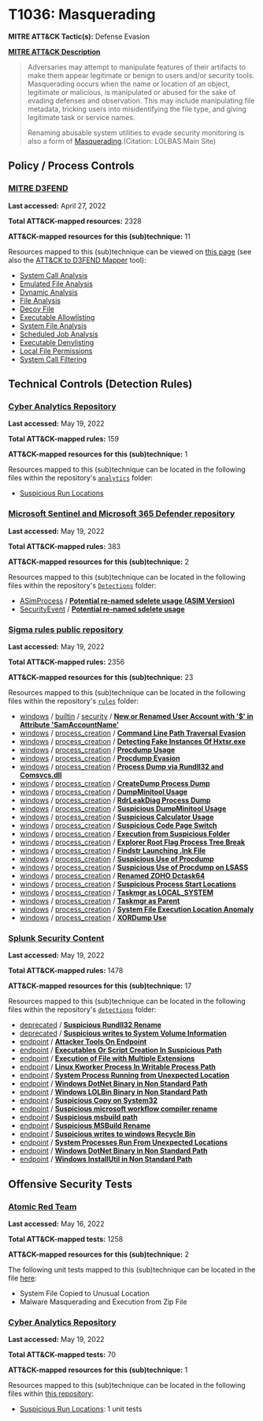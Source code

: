 # T1036: Masquerading
**MITRE ATT&CK Tactic(s):** Defense Evasion

**[MITRE ATT&CK Description](https://attack.mitre.org/techniques/T1036)**
<blockquote>Adversaries may attempt to manipulate features of their artifacts to make them appear legitimate or benign to users and/or security tools. Masquerading occurs when the name or location of an object, legitimate or malicious, is manipulated or abused for the sake of evading defenses and observation. This may include manipulating file metadata, tricking users into misidentifying the file type, and giving legitimate task or service names.

Renaming abusable system utilities to evade security monitoring is also a form of [Masquerading](https://attack.mitre.org/techniques/T1036).(Citation: LOLBAS Main Site)</blockquote>

## Policy / Process Controls
### [MITRE D3FEND](https://d3fend.mitre.org/)
**Last accessed:** April 27, 2022

**Total ATT&CK-mapped resources:** 2328

**ATT&CK-mapped resources for this (sub)technique:** 11

Resources mapped to this (sub)technique can be viewed on [this page](https://d3fend.mitre.org/) (see also the [ATT&CK to D3FEND Mapper](https://d3fend.mitre.org/tools/attack-mapper) tool):

* [System Call Analysis](https://d3fend.mitre.org/techniques/d3f:SystemCallAnalysis)
* [Emulated File Analysis](https://d3fend.mitre.org/techniques/d3f:EmulatedFileAnalysis)
* [Dynamic Analysis](https://d3fend.mitre.org/techniques/d3f:DynamicAnalysis)
* [File Analysis](https://d3fend.mitre.org/techniques/d3f:FileAnalysis)
* [Decoy File](https://d3fend.mitre.org/techniques/d3f:DecoyFile)
* [Executable Allowlisting](https://d3fend.mitre.org/techniques/d3f:ExecutableAllowlisting)
* [System File Analysis](https://d3fend.mitre.org/techniques/d3f:SystemFileAnalysis)
* [Scheduled Job Analysis](https://d3fend.mitre.org/techniques/d3f:ScheduledJobAnalysis)
* [Executable Denylisting](https://d3fend.mitre.org/techniques/d3f:ExecutableDenylisting)
* [Local File Permissions](https://d3fend.mitre.org/techniques/d3f:LocalFilePermissions)
* [System Call Filtering](https://d3fend.mitre.org/techniques/d3f:SystemCallFiltering)

## Technical Controls (Detection Rules)
### [Cyber Analytics Repository](https://car.mitre.org)
**Last accessed:** May 19, 2022

**Total ATT&CK-mapped rules:** 159

**ATT&CK-mapped resources for this (sub)technique:** 1

Resources mapped to this (sub)technique can be located in the following files within the repository's <code>[analytics](https://github.com/mitre-attack/car/blob/master/analytics)</code> folder:

* [Suspicious Run Locations](https://github.com/mitre-attack/car/tree/master/analytics/CAR-2013-05-002.yaml)

### [Microsoft Sentinel and Microsoft 365 Defender repository](https://github.com/Azure/Azure-Sentinel)
**Last accessed:** May 19, 2022

**Total ATT&CK-mapped rules:** 383

**ATT&CK-mapped resources for this (sub)technique:** 2

Resources mapped to this (sub)technique can be located in the following files within the repository's <code>[Detections](https://github.com/Azure/Azure-Sentinel/tree/master/Detections)</code> folder:

* [ASimProcess](https://github.com/Azure/Azure-Sentinel/tree/master/Detections/ASimProcess/) / **[Potential re-named sdelete usage (ASIM Version)](https://github.com/Azure/Azure-Sentinel/blob/master/Detections/ASimProcess/Potentialre-namedsdeleteusage(ASIMVersion).yaml)**
* [SecurityEvent](https://github.com/Azure/Azure-Sentinel/tree/master/Detections/SecurityEvent/) / **[Potential re-named sdelete usage](https://github.com/Azure/Azure-Sentinel/blob/master/Detections/SecurityEvent/Potentialre-namedsdeleteusage.yaml)**

### [Sigma rules public repository](https://github.com/SigmaHQ/sigma)
**Last accessed:** May 19, 2022

**Total ATT&CK-mapped rules:** 2356

**ATT&CK-mapped resources for this (sub)technique:** 23

Resources mapped to this (sub)technique can be located in the following files within the repository's <code>[rules](https://github.com/SigmaHQ/sigma/tree/master/rules)</code> folder:

* [windows](https://github.com/SigmaHQ/sigma/tree/master/rules/windows/) / [builtin](https://github.com/SigmaHQ/sigma/tree/master/rules/windows/builtin/) / [security](https://github.com/SigmaHQ/sigma/tree/master/rules/windows/builtin/security/) / **[New or Renamed User Account with '$' in Attribute 'SamAccountName'](https://github.com/SigmaHQ/sigma/blob/master/rules/windows/builtin/security/win_new_or_renamed_user_account_with_dollar_sign.yml)**
* [windows](https://github.com/SigmaHQ/sigma/tree/master/rules/windows/) / [process_creation](https://github.com/SigmaHQ/sigma/tree/master/rules/windows/process_creation/) / **[Command Line Path Traversal Evasion](https://github.com/SigmaHQ/sigma/blob/master/rules/windows/process_creation/proc_creation_win_commandline_path_traversal_evasion.yml)**
* [windows](https://github.com/SigmaHQ/sigma/tree/master/rules/windows/) / [process_creation](https://github.com/SigmaHQ/sigma/tree/master/rules/windows/process_creation/) / **[Detecting Fake Instances Of Hxtsr.exe](https://github.com/SigmaHQ/sigma/blob/master/rules/windows/process_creation/proc_creation_win_detecting_fake_instances_of_hxtsr.yml)**
* [windows](https://github.com/SigmaHQ/sigma/tree/master/rules/windows/) / [process_creation](https://github.com/SigmaHQ/sigma/tree/master/rules/windows/process_creation/) / **[Procdump Usage](https://github.com/SigmaHQ/sigma/blob/master/rules/windows/process_creation/proc_creation_win_procdump.yml)**
* [windows](https://github.com/SigmaHQ/sigma/tree/master/rules/windows/) / [process_creation](https://github.com/SigmaHQ/sigma/tree/master/rules/windows/process_creation/) / **[Procdump Evasion](https://github.com/SigmaHQ/sigma/blob/master/rules/windows/process_creation/proc_creation_win_procdump_evasion.yml)**
* [windows](https://github.com/SigmaHQ/sigma/tree/master/rules/windows/) / [process_creation](https://github.com/SigmaHQ/sigma/tree/master/rules/windows/process_creation/) / **[Process Dump via Rundll32 and Comsvcs.dll](https://github.com/SigmaHQ/sigma/blob/master/rules/windows/process_creation/proc_creation_win_process_dump_rundll32_comsvcs.yml)**
* [windows](https://github.com/SigmaHQ/sigma/tree/master/rules/windows/) / [process_creation](https://github.com/SigmaHQ/sigma/tree/master/rules/windows/process_creation/) / **[CreateDump Process Dump](https://github.com/SigmaHQ/sigma/blob/master/rules/windows/process_creation/proc_creation_win_proc_dump_createdump.yml)**
* [windows](https://github.com/SigmaHQ/sigma/tree/master/rules/windows/) / [process_creation](https://github.com/SigmaHQ/sigma/tree/master/rules/windows/process_creation/) / **[DumpMinitool Usage](https://github.com/SigmaHQ/sigma/blob/master/rules/windows/process_creation/proc_creation_win_proc_dump_dumpminitool.yml)**
* [windows](https://github.com/SigmaHQ/sigma/tree/master/rules/windows/) / [process_creation](https://github.com/SigmaHQ/sigma/tree/master/rules/windows/process_creation/) / **[RdrLeakDiag Process Dump](https://github.com/SigmaHQ/sigma/blob/master/rules/windows/process_creation/proc_creation_win_proc_dump_rdrleakdiag.yml)**
* [windows](https://github.com/SigmaHQ/sigma/tree/master/rules/windows/) / [process_creation](https://github.com/SigmaHQ/sigma/tree/master/rules/windows/process_creation/) / **[Suspicious DumpMinitool Usage](https://github.com/SigmaHQ/sigma/blob/master/rules/windows/process_creation/proc_creation_win_proc_dump_susp_dumpminitool.yml)**
* [windows](https://github.com/SigmaHQ/sigma/tree/master/rules/windows/) / [process_creation](https://github.com/SigmaHQ/sigma/tree/master/rules/windows/process_creation/) / **[Suspicious Calculator Usage](https://github.com/SigmaHQ/sigma/blob/master/rules/windows/process_creation/proc_creation_win_susp_calc.yml)**
* [windows](https://github.com/SigmaHQ/sigma/tree/master/rules/windows/) / [process_creation](https://github.com/SigmaHQ/sigma/tree/master/rules/windows/process_creation/) / **[Suspicious Code Page Switch](https://github.com/SigmaHQ/sigma/blob/master/rules/windows/process_creation/proc_creation_win_susp_codepage_switch.yml)**
* [windows](https://github.com/SigmaHQ/sigma/tree/master/rules/windows/) / [process_creation](https://github.com/SigmaHQ/sigma/tree/master/rules/windows/process_creation/) / **[Execution from Suspicious Folder](https://github.com/SigmaHQ/sigma/blob/master/rules/windows/process_creation/proc_creation_win_susp_execution_path.yml)**
* [windows](https://github.com/SigmaHQ/sigma/tree/master/rules/windows/) / [process_creation](https://github.com/SigmaHQ/sigma/tree/master/rules/windows/process_creation/) / **[Explorer Root Flag Process Tree Break](https://github.com/SigmaHQ/sigma/blob/master/rules/windows/process_creation/proc_creation_win_susp_explorer_break_proctree.yml)**
* [windows](https://github.com/SigmaHQ/sigma/tree/master/rules/windows/) / [process_creation](https://github.com/SigmaHQ/sigma/tree/master/rules/windows/process_creation/) / **[Findstr Launching .lnk File](https://github.com/SigmaHQ/sigma/blob/master/rules/windows/process_creation/proc_creation_win_susp_findstr_lnk.yml)**
* [windows](https://github.com/SigmaHQ/sigma/tree/master/rules/windows/) / [process_creation](https://github.com/SigmaHQ/sigma/tree/master/rules/windows/process_creation/) / **[Suspicious Use of Procdump](https://github.com/SigmaHQ/sigma/blob/master/rules/windows/process_creation/proc_creation_win_susp_procdump.yml)**
* [windows](https://github.com/SigmaHQ/sigma/tree/master/rules/windows/) / [process_creation](https://github.com/SigmaHQ/sigma/tree/master/rules/windows/process_creation/) / **[Suspicious Use of Procdump on LSASS](https://github.com/SigmaHQ/sigma/blob/master/rules/windows/process_creation/proc_creation_win_susp_procdump_lsass.yml)**
* [windows](https://github.com/SigmaHQ/sigma/tree/master/rules/windows/) / [process_creation](https://github.com/SigmaHQ/sigma/tree/master/rules/windows/process_creation/) / **[Renamed ZOHO Dctask64](https://github.com/SigmaHQ/sigma/blob/master/rules/windows/process_creation/proc_creation_win_susp_renamed_dctask64.yml)**
* [windows](https://github.com/SigmaHQ/sigma/tree/master/rules/windows/) / [process_creation](https://github.com/SigmaHQ/sigma/tree/master/rules/windows/process_creation/) / **[Suspicious Process Start Locations](https://github.com/SigmaHQ/sigma/blob/master/rules/windows/process_creation/proc_creation_win_susp_run_locations.yml)**
* [windows](https://github.com/SigmaHQ/sigma/tree/master/rules/windows/) / [process_creation](https://github.com/SigmaHQ/sigma/tree/master/rules/windows/process_creation/) / **[Taskmgr as LOCAL_SYSTEM](https://github.com/SigmaHQ/sigma/blob/master/rules/windows/process_creation/proc_creation_win_susp_taskmgr_localsystem.yml)**
* [windows](https://github.com/SigmaHQ/sigma/tree/master/rules/windows/) / [process_creation](https://github.com/SigmaHQ/sigma/tree/master/rules/windows/process_creation/) / **[Taskmgr as Parent](https://github.com/SigmaHQ/sigma/blob/master/rules/windows/process_creation/proc_creation_win_susp_taskmgr_parent.yml)**
* [windows](https://github.com/SigmaHQ/sigma/tree/master/rules/windows/) / [process_creation](https://github.com/SigmaHQ/sigma/tree/master/rules/windows/process_creation/) / **[System File Execution Location Anomaly](https://github.com/SigmaHQ/sigma/blob/master/rules/windows/process_creation/proc_creation_win_system_exe_anomaly.yml)**
* [windows](https://github.com/SigmaHQ/sigma/tree/master/rules/windows/) / [process_creation](https://github.com/SigmaHQ/sigma/tree/master/rules/windows/process_creation/) / **[XORDump Use](https://github.com/SigmaHQ/sigma/blob/master/rules/windows/process_creation/proc_creation_win_xordump.yml)**

### [Splunk Security Content](https://github.com/splunk/security_content)
**Last accessed:** May 19, 2022

**Total ATT&CK-mapped rules:** 1478

**ATT&CK-mapped resources for this (sub)technique:** 17

Resources mapped to this (sub)technique can be located in the following files within the repository's <code>[detections](https://github.com/splunk/security_content/tree/develop/detections)</code> folder:

* [deprecated](https://github.com/splunk/security_content/tree/develop/detections/deprecated/) / **[Suspicious Rundll32 Rename](https://github.com/splunk/security_content/blob/develop/detections/deprecated/suspicious_rundll32_rename.yml)**
* [deprecated](https://github.com/splunk/security_content/tree/develop/detections/deprecated/) / **[Suspicious writes to System Volume Information](https://github.com/splunk/security_content/blob/develop/detections/deprecated/suspicious_writes_to_system_volume_information.yml)**
* [endpoint](https://github.com/splunk/security_content/tree/develop/detections/endpoint/) / **[Attacker Tools On Endpoint](https://github.com/splunk/security_content/blob/develop/detections/endpoint/attacker_tools_on_endpoint.yml)**
* [endpoint](https://github.com/splunk/security_content/tree/develop/detections/endpoint/) / **[Executables Or Script Creation In Suspicious Path](https://github.com/splunk/security_content/blob/develop/detections/endpoint/executables_or_script_creation_in_suspicious_path.yml)**
* [endpoint](https://github.com/splunk/security_content/tree/develop/detections/endpoint/) / **[Execution of File with Multiple Extensions](https://github.com/splunk/security_content/blob/develop/detections/endpoint/execution_of_file_with_multiple_extensions.yml)**
* [endpoint](https://github.com/splunk/security_content/tree/develop/detections/endpoint/) / **[Linux Kworker Process In Writable Process Path](https://github.com/splunk/security_content/blob/develop/detections/endpoint/linux_kworker_process_in_writable_process_path.yml)**
* [endpoint](https://github.com/splunk/security_content/tree/develop/detections/endpoint/) / **[System Process Running from Unexpected Location](https://github.com/splunk/security_content/blob/develop/detections/endpoint/ssa___system_process_running_from_unexpected_location.yml)**
* [endpoint](https://github.com/splunk/security_content/tree/develop/detections/endpoint/) / **[Windows DotNet Binary in Non Standard Path](https://github.com/splunk/security_content/blob/develop/detections/endpoint/ssa___windows_dotnet_binary_in_non_standard_path.yml)**
* [endpoint](https://github.com/splunk/security_content/tree/develop/detections/endpoint/) / **[Windows LOLBin Binary in Non Standard Path](https://github.com/splunk/security_content/blob/develop/detections/endpoint/ssa___windows_lolbin_binary_in_non_standard_path.yml)**
* [endpoint](https://github.com/splunk/security_content/tree/develop/detections/endpoint/) / **[Suspicious Copy on System32](https://github.com/splunk/security_content/blob/develop/detections/endpoint/suspicious_copy_on_system32.yml)**
* [endpoint](https://github.com/splunk/security_content/tree/develop/detections/endpoint/) / **[Suspicious microsoft workflow compiler rename](https://github.com/splunk/security_content/blob/develop/detections/endpoint/suspicious_microsoft_workflow_compiler_rename.yml)**
* [endpoint](https://github.com/splunk/security_content/tree/develop/detections/endpoint/) / **[Suspicious msbuild path](https://github.com/splunk/security_content/blob/develop/detections/endpoint/suspicious_msbuild_path.yml)**
* [endpoint](https://github.com/splunk/security_content/tree/develop/detections/endpoint/) / **[Suspicious MSBuild Rename](https://github.com/splunk/security_content/blob/develop/detections/endpoint/suspicious_msbuild_rename.yml)**
* [endpoint](https://github.com/splunk/security_content/tree/develop/detections/endpoint/) / **[Suspicious writes to windows Recycle Bin](https://github.com/splunk/security_content/blob/develop/detections/endpoint/suspicious_writes_to_windows_recycle_bin.yml)**
* [endpoint](https://github.com/splunk/security_content/tree/develop/detections/endpoint/) / **[System Processes Run From Unexpected Locations](https://github.com/splunk/security_content/blob/develop/detections/endpoint/system_processes_run_from_unexpected_locations.yml)**
* [endpoint](https://github.com/splunk/security_content/tree/develop/detections/endpoint/) / **[Windows DotNet Binary in Non Standard Path](https://github.com/splunk/security_content/blob/develop/detections/endpoint/windows_dotnet_binary_in_non_standard_path.yml)**
* [endpoint](https://github.com/splunk/security_content/tree/develop/detections/endpoint/) / **[Windows InstallUtil in Non Standard Path](https://github.com/splunk/security_content/blob/develop/detections/endpoint/windows_installutil_in_non_standard_path.yml)**


## Offensive Security Tests
### [Atomic Red Team](https://github.com/redcanaryco/atomic-red-team)
**Last accessed:** May 16, 2022

**Total ATT&CK-mapped tests:** 1258

**ATT&CK-mapped resources for this (sub)technique:** 2

The following unit tests mapped to this (sub)technique can be located in the file [here](https://github.com/redcanaryco/atomic-red-team/tree/master/atomics/T1036/T1036.yaml):

* System File Copied to Unusual Location
* Malware Masquerading and Execution from Zip File

### [Cyber Analytics Repository](https://car.mitre.org)
**Last accessed:** May 19, 2022

**Total ATT&CK-mapped tests:** 70

**ATT&CK-mapped resources for this (sub)technique:** 1

Resources mapped to this (sub)technique can be located in the following files within [this repository](https://github.com/mitre-attack/car/blob/master/analytics):

* [Suspicious Run Locations](https://github.com/mitre-attack/car/tree/master/analytics/CAR-2013-05-002.yaml): 1 unit tests

